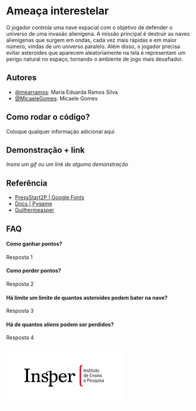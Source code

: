 
# Ameaça interestelar

O jogador controla uma nave espacial com o objetivo de defender o universo de uma invasão alienígena. A missão principal é destruir as naves alienígenas que surgem em ondas, cada vez mais rápidas e em maior número, vindas de um universo paralelo. Além disso, o jogador precisa evitar asteroides que aparecem aleatoriamente na tela e representam um perigo natural no espaço, tornando o ambiente de jogo mais desafiador.



## Autores

- [@mearramos](https://www.github.com/mearramos): Maria Eduarda Ramos Silva
- [@MicaeleGomes](https://github.com/MicaeleGomes): Micaele Gomes


## Como rodar o código?

Coloque qualquer informação adicional aqui


## Demonstração + link

*Insira um gif ou um link de alguma demonstração*


## Referência

 - [PressStart2P | Google Fonts](https://github.com/matiassingers/awesome-readme)
 - [Docs | Pygame](https://www.pygame.org/docs/)
 - [Guilhermeasper](https://youtu.be/rA8ACMGV2LY?si=OhVxEdyK-9PkGsbA)


## FAQ

#### Como ganhar pontos?

Resposta 1

#### Como perder pontos?

Resposta 2

#### Há limite um limite de quantos asteroides podem bater na nave?

Resposta 3

#### Há de quantos aliens podem ser perdidos?

Resposta 4



![Logo](imagens/images.png)


